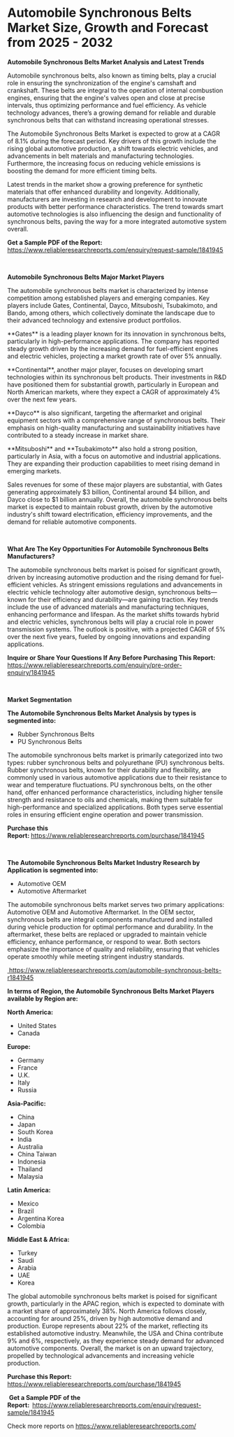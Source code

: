 <p><h1>Automobile Synchronous Belts Market Size, Growth and Forecast from 2025 - 2032</h1></p><p><strong>Automobile Synchronous Belts Market Analysis and Latest Trends</strong></p>
<p><p>Automobile synchronous belts, also known as timing belts, play a crucial role in ensuring the synchronization of the engine's camshaft and crankshaft. These belts are integral to the operation of internal combustion engines, ensuring that the engine's valves open and close at precise intervals, thus optimizing performance and fuel efficiency. As vehicle technology advances, there’s a growing demand for reliable and durable synchronous belts that can withstand increasing operational stresses.</p><p>The Automobile Synchronous Belts Market is expected to grow at a CAGR of 8.1% during the forecast period. Key drivers of this growth include the rising global automotive production, a shift towards electric vehicles, and advancements in belt materials and manufacturing technologies. Furthermore, the increasing focus on reducing vehicle emissions is boosting the demand for more efficient timing belts.</p><p>Latest trends in the market show a growing preference for synthetic materials that offer enhanced durability and longevity. Additionally, manufacturers are investing in research and development to innovate products with better performance characteristics. The trend towards smart automotive technologies is also influencing the design and functionality of synchronous belts, paving the way for a more integrated automotive system overall.</p></p>
<p><strong>Get a Sample PDF of the Report:&nbsp;</strong> <a href="https://www.reliableresearchreports.com/enquiry/request-sample/1841945?utm_campaign=2243&utm_medium=2&utm_source=Github&utm_content=ia&utm_term=26032025&utm_id=automobile-synchronous-belts">https://www.reliableresearchreports.com/enquiry/request-sample/1841945</a></p>
<p>&nbsp;</p>
<p><strong>Automobile Synchronous Belts Major Market Players</strong></p>
<p><p>The automobile synchronous belts market is characterized by intense competition among established players and emerging companies. Key players include Gates, Continental, Dayco, Mitsuboshi, Tsubakimoto, and Bando, among others, which collectively dominate the landscape due to their advanced technology and extensive product portfolios.</p><p>**Gates** is a leading player known for its innovation in synchronous belts, particularly in high-performance applications. The company has reported steady growth driven by the increasing demand for fuel-efficient engines and electric vehicles, projecting a market growth rate of over 5% annually.</p><p>**Continental**, another major player, focuses on developing smart technologies within its synchronous belt products. Their investments in R&D have positioned them for substantial growth, particularly in European and North American markets, where they expect a CAGR of approximately 4% over the next few years.</p><p>**Dayco** is also significant, targeting the aftermarket and original equipment sectors with a comprehensive range of synchronous belts. Their emphasis on high-quality manufacturing and sustainability initiatives have contributed to a steady increase in market share.</p><p>**Mitsuboshi** and **Tsubakimoto** also hold a strong position, particularly in Asia, with a focus on automotive and industrial applications. They are expanding their production capabilities to meet rising demand in emerging markets.</p><p>Sales revenues for some of these major players are substantial, with Gates generating approximately $3 billion, Continental around $4 billion, and Dayco close to $1 billion annually. Overall, the automobile synchronous belts market is expected to maintain robust growth, driven by the automotive industry's shift toward electrification, efficiency improvements, and the demand for reliable automotive components.</p></p>
<p>&nbsp;</p>
<p><strong>What Are The Key Opportunities For Automobile Synchronous Belts Manufacturers?</strong></p>
<p><p>The automobile synchronous belts market is poised for significant growth, driven by increasing automotive production and the rising demand for fuel-efficient vehicles. As stringent emissions regulations and advancements in electric vehicle technology alter automotive design, synchronous belts—known for their efficiency and durability—are gaining traction. Key trends include the use of advanced materials and manufacturing techniques, enhancing performance and lifespan. As the market shifts towards hybrid and electric vehicles, synchronous belts will play a crucial role in power transmission systems. The outlook is positive, with a projected CAGR of 5% over the next five years, fueled by ongoing innovations and expanding applications.</p></p>
<p><strong>Inquire or Share Your Questions If Any Before Purchasing This Report:</strong> <a href="https://www.reliableresearchreports.com/enquiry/pre-order-enquiry/1841945?utm_campaign=2243&utm_medium=2&utm_source=Github&utm_content=ia&utm_term=26032025&utm_id=automobile-synchronous-belts">https://www.reliableresearchreports.com/enquiry/pre-order-enquiry/1841945</a></p>
<p>&nbsp;</p>
<p><strong>Market Segmentation</strong></p>
<p><strong>The Automobile Synchronous Belts Market Analysis by types is segmented into:</strong></p>
<p><ul><li>Rubber Synchronous Belts</li><li>PU Synchronous Belts</li></ul></p>
<p><p>The automobile synchronous belts market is primarily categorized into two types: rubber synchronous belts and polyurethane (PU) synchronous belts. Rubber synchronous belts, known for their durability and flexibility, are commonly used in various automotive applications due to their resistance to wear and temperature fluctuations. PU synchronous belts, on the other hand, offer enhanced performance characteristics, including higher tensile strength and resistance to oils and chemicals, making them suitable for high-performance and specialized applications. Both types serve essential roles in ensuring efficient engine operation and power transmission.</p></p>
<p><strong>Purchase this Report:&nbsp;</strong><a href="https://www.reliableresearchreports.com/purchase/1841945?utm_campaign=2243&utm_medium=2&utm_source=Github&utm_content=ia&utm_term=26032025&utm_id=automobile-synchronous-belts">https://www.reliableresearchreports.com/purchase/1841945</a></p>
<p>&nbsp;</p>
<p><strong>The Automobile Synchronous Belts Market Industry Research by Application is segmented into:</strong></p>
<p><ul><li>Automotive OEM</li><li>Automotive Aftermarket</li></ul></p>
<p><p>The automobile synchronous belts market serves two primary applications: Automotive OEM and Automotive Aftermarket. In the OEM sector, synchronous belts are integral components manufactured and installed during vehicle production for optimal performance and durability. In the aftermarket, these belts are replaced or upgraded to maintain vehicle efficiency, enhance performance, or respond to wear. Both sectors emphasize the importance of quality and reliability, ensuring that vehicles operate smoothly while meeting stringent industry standards.</p></p>
<p><a href="https://www.reliableresearchreports.com/automobile-synchronous-belts-r1841945?utm_campaign=2243&utm_medium=2&utm_source=Github&utm_content=ia&utm_term=26032025&utm_id=automobile-synchronous-belts">&nbsp;https://www.reliableresearchreports.com/automobile-synchronous-belts-r1841945</a></p>
<p><strong>In terms of Region, the Automobile Synchronous Belts Market Players available by Region are:</strong></p>
<p>
    <p> <strong> North America: </strong>
        <ul>
            <li>United States</li>
            <li>Canada</li>
        </ul>
        </p> 
    <p> <strong> Europe: </strong>
        <ul>
            <li>Germany</li>
            <li>France</li>
            <li>U.K.</li>
            <li>Italy</li>
            <li>Russia</li>
        </ul>
        </p> 
    <p> <strong> Asia-Pacific: </strong>
        <ul>
            <li>China</li>
            <li>Japan</li>
            <li>South Korea</li>
            <li>India</li>
            <li>Australia</li>
            <li>China Taiwan</li>
            <li>Indonesia</li>
            <li>Thailand</li>
            <li>Malaysia</li>
        </ul>
        </p> 
    <p> <strong> Latin America: </strong>
        <ul>
            <li>Mexico</li>
            <li>Brazil</li>
            <li>Argentina Korea</li>
            <li>Colombia</li>
        </ul>
        </p> 
    <p> <strong> Middle East & Africa: </strong>
        <ul>
            <li>Turkey</li>
            <li>Saudi</li>
            <li>Arabia</li>
            <li>UAE</li>
            <li>Korea</li>
        </ul>
    </p>
    </p>
<p><p>The global automobile synchronous belts market is poised for significant growth, particularly in the APAC region, which is expected to dominate with a market share of approximately 38%. North America follows closely, accounting for around 25%, driven by high automotive demand and production. Europe represents about 22% of the market, reflecting its established automotive industry. Meanwhile, the USA and China contribute 9% and 6%, respectively, as they experience steady demand for advanced automotive components. Overall, the market is on an upward trajectory, propelled by technological advancements and increasing vehicle production.</p></p>
<p><strong>Purchase this Report: </strong><a href="https://www.reliableresearchreports.com/purchase/1841945?utm_campaign=2243&utm_medium=2&utm_source=Github&utm_content=ia&utm_term=26032025&utm_id=automobile-synchronous-belts">https://www.reliableresearchreports.com/purchase/1841945</a></p>
<p>&nbsp;<strong>Get a Sample PDF of the Report:&nbsp;&nbsp;</strong><a href="https://www.reliableresearchreports.com/enquiry/request-sample/1841945?utm_campaign=2243&utm_medium=2&utm_source=Github&utm_content=ia&utm_term=26032025&utm_id=automobile-synchronous-belts">https://www.reliableresearchreports.com/enquiry/request-sample/1841945</a></p>
<p><strong></strong></p>
<p>Check more reports on <a href="https://www.reliableresearchreports.com/?utm_campaign=2243&utm_medium=2&utm_source=Github&utm_content=ia&utm_term=26032025&utm_id=automobile-synchronous-belts">https://www.reliableresearchreports.com/</a></p>